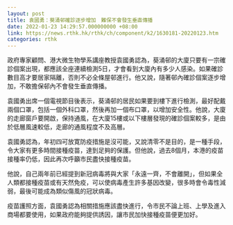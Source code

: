 ```yaml
---
layout: post
title: 袁國勇：葵涌邨確診逐步增加　難保不會發生垂直傳播
date: 2022-01-23 14:29:57.000000000 +08:00
link: https://news.rthk.hk/rthk/ch/component/k2/1630181-20220123.htm
categories: rthk
---
```


政府專家顧問、港大微生物學系講座教授袁國勇認為，葵涌邨的大廈只要有一宗確診個案出現，都應該全座連續檢測5日，才會看到大廈內有多少人感染。如果確診數目高才要居家隔離，否則不必全條屋邨進行。他又說，隨著邨內確診個案逐步增加，不敢擔保邨內不會發生垂直傳播。

袁國勇出席一個電視節目後表示，葵涌邨的居民如果要到樓下進行檢測，最好配戴兩個口罩，包括一個外科口罩，然後再加一個布口罩，以增加安全性。他說，大廈的走廊窗戶要開啟，保持通風，在大廈15樓或以下樓層發現的確診個案較多，是由於低層風速較低，走廊的通風程度不及高層。

袁國勇認為，年初四可放寛防疫措施是沒可能，又說清零不是目的，是一種手段，令大家有更多時間接種疫苗，達到足夠的保護。但他說，過去8個月，本港的疫苗接種率仍低，因此再次呼籲市民盡快接種疫苗。

他說，自己兩年前已經提到新冠病毒將與大家「永遠一齊，不會離開」，但如果全人類都接種疫苗或有天然免疫，可以使病毒產生許多基因改變，很多時會令毒性減弱，最後可能成為類似傷風的冠狀病毒。

疫苗護照方面，袁國勇認為相關措施應該盡快進行，令市民不論上班、上學及進入商場都要使用，如果政府能夠提供誘因，讓市民加快接種疫苗便更加好。
